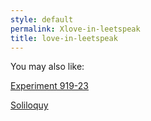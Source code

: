 ```yaml
---
style: default
permalink: Xlove-in-leetspeak
title: love-in-leetspeak
---
```

You may also like:

[Experiment 919-23](http://scp-wiki.net/experiment-919-23)

[Soliloquy](http://scp-wiki.net/soliloquy)
